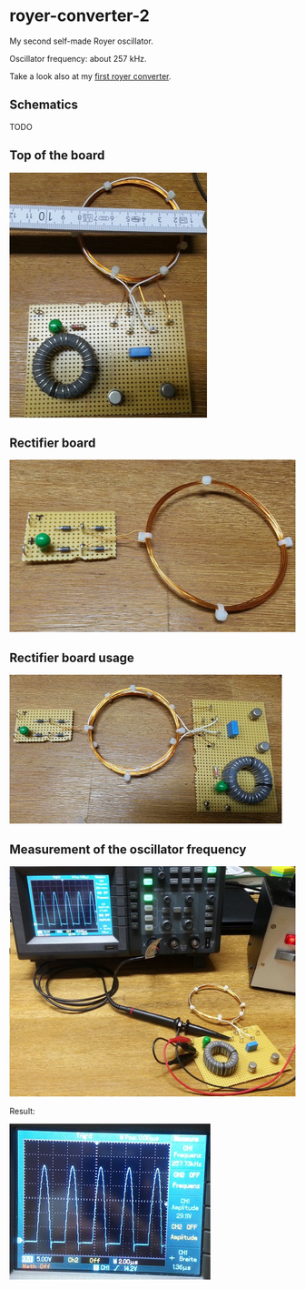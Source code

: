 # royer-converter-2
My second self-made Royer oscillator.

Oscillator frequency: about 257 kHz.

Take a look also at my [first royer converter](https://github.com/aelfimow/royer-converter-1).

## Schematics
TODO

## Top of the board
![Top of the board 2](images/royer-oben-2.jpg)

## Rectifier board
![Rectifier](images/rectifier.jpg)

## Rectifier board usage
![Rectifier usage](images/royer-with-rectifier.jpg)

## Measurement of the oscillator frequency
![Measurement](images/measurement.jpg)

Result:

![Measurement result](images/osci.jpg)
